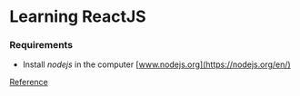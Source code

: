 # Learning ReactJS

### Requirements
* Install _nodejs_ in the computer [www.nodejs.org](https://nodejs.org/en/)


[Reference](https://medium.freecodecamp.org/learn-react-js-in-5-minutes-526472d292f4)
